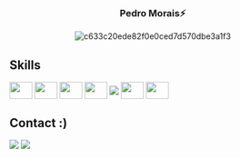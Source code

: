 
<div>
    <div align='center'>
    <h3>Pedro Morais⚡</h3>
        <img src="https://media.tenor.com/RD_Ajk295VcAAAAd/chill.gif" alt="c633c20ede82f0e0ced7d570dbe3a1f3" style="max-width: 100%; display: inline-block;" data-target="animated-image.originalImage">
    </div>
        



  <h2> Skills </h2>
    
  <div style='display: inline_block'>
 <img align='center' height='30' width='40' src="https://cdn.jsdelivr.net/gh/devicons/devicon/icons/typescript/typescript-original.svg" />
    <img align='center' height='30' width='40 ' src="https://cdn.jsdelivr.net/gh/devicons/devicon/icons/react/react-original.svg" />
    <img align='center' height='30' width='40' src="https://cdn.jsdelivr.net/gh/devicons/devicon/icons/javascript/javascript-original.svg" />
          <img align='center' height='30' width='40' src="https://cdn.jsdelivr.net/gh/devicons/devicon/icons/dart/dart-original.svg" />
         <img align='center' src="https://img.shields.io/badge/React_Native-20232A?style=for-the-badge&logo=react&logoColor=61DAFB" />
     <img align='center'  height='30' width='40 ' src="https://cdn.jsdelivr.net/gh/devicons/devicon/icons/flutter/flutter-original.svg" />
     <img align='center' height='30' width='40 ' src="https://cdn.jsdelivr.net/gh/devicons/devicon/icons/nextjs/nextjs-original.svg"  />
    </div> 
      <h2> Contact :) </h2>
    
  <div style='display: inline_block'>
 <a href = "mailto:pedrohs.work@gmail.com"><img src="https://img.shields.io/badge/-Gmail-%23333?style=for-the-badge&logo=gmail&logoColor=white" target="_blank"></a>
  <a href="https://www.linkedin.com/in/pedro-henrique-silva-de-morais-3091a619b/" target="_blank"><img src="https://img.shields.io/badge/-LinkedIn-%230077B5?style=for-the-badge&logo=linkedin&logoColor=white" target="_blank"></a>
    </div> 
    

